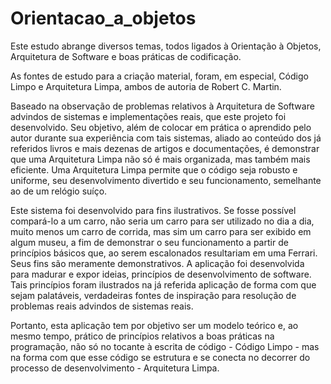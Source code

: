 # Orientacao_a_objetos
 
Este estudo abrange diversos temas, todos ligados à Orientação à Objetos, Arquitetura de Software e boas práticas de codificação.

As fontes de estudo para a criação material, foram, em especial, Código Limpo e Arquitetura Limpa, ambos de autoria de Robert C. Martin.

Baseado na observação de problemas relativos à Arquitetura de Software advindos de sistemas e implementações reais, que este projeto foi desenvolvido. Seu objetivo, além de colocar em prática o aprendido pelo autor durante sua experiência com tais sistemas, aliado ao conteúdo dos já referidos livros e mais dezenas de artigos e documentações, é demonstrar que uma Arquitetura Limpa não só é mais organizada, mas também mais eficiente. Uma Arquitetura Limpa permite que o código seja robusto e uniforme, seu desenvolvimento divertido e seu funcionamento, semelhante ao de um relógio suíço.

Este sistema foi desenvolvido para fins ilustrativos. Se fosse possível compará-lo a um carro, não seria um carro para ser utilizado no dia a dia, muito menos um carro de corrida, mas sim um carro para ser exibido em algum museu, a fim de demonstrar o seu funcionamento a partir de princípios básicos que, ao serem escalonados resultariam em uma Ferrari. Seus fins são meramente demonstrativos.
A aplicação foi desenvolvida para madurar e expor ideias, princípios de desenvolvimento de software.
Tais princípios foram ilustrados na já referida aplicação de forma com que sejam palatáveis, verdadeiras fontes de inspiração para resolução de problemas reais advindos de sistemas reais.

Portanto, esta aplicação tem por objetivo ser um modelo teórico e, ao mesmo tempo, prático de princípios relativos a boas práticas na programação, não só no tocante à escrita de código - Código Limpo - mas na forma com que esse código se estrutura e se conecta no decorrer do processo de desenvolvimento - Arquitetura Limpa.
